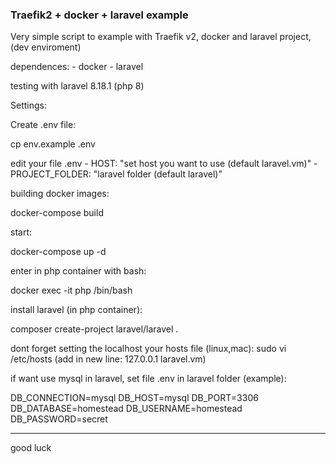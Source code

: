 ### Traefik2 + docker + laravel example

Very simple script to example with Traefik v2, docker and laravel project, (dev enviroment)

dependences:
    - docker
    - laravel

testing with laravel 8.18.1 (php 8) 

Settings:

Create .env file:

cp env.example .env

edit your file .env
    - HOST: "set host you want to use (default laravel.vm)"
    - PROJECT_FOLDER:  "laravel folder (default laravel)"
 
building docker images:

docker-compose build

start:

docker-compose up -d

enter in php container with bash:

docker exec -it php /bin/bash

install laravel (in php container):

composer create-project laravel/laravel .


dont forget setting the localhost your hosts file (linux,mac):
    sudo vi /etc/hosts  (add in new line: 127.0.0.1   laravel.vm)

if want use mysql in laravel, set file .env in laravel folder (example):

DB_CONNECTION=mysql
DB_HOST=mysql
DB_PORT=3306
DB_DATABASE=homestead
DB_USERNAME=homestead
DB_PASSWORD=secret

---

good luck